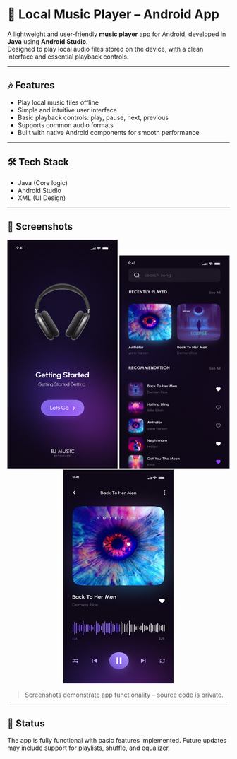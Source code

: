 # 🎵 Local Music Player – Android App

A lightweight and user-friendly **music player** app for Android, developed in **Java** using **Android Studio**.  
Designed to play local audio files stored on the device, with a clean interface and essential playback controls.

---

## 🎶 Features

- Play local music files offline
- Simple and intuitive user interface
- Basic playback controls: play, pause, next, previous
- Supports common audio formats
- Built with native Android components for smooth performance

---

## 🛠 Tech Stack

- Java (Core logic)
- Android Studio
- XML (UI Design)

---

## 📸 Screenshots

<div align="center">
  <img src="screenshots/intro.png" width="250"/>
  <img src="screenshots/playlilist.png" width="250"/>
  <img src="screenshots/now_playing.png" width="250"/>
</div>

> Screenshots demonstrate app functionality – source code is private.

---

## 🚧 Status

The app is fully functional with basic features implemented. Future updates may include support for playlists, shuffle, and equalizer.
